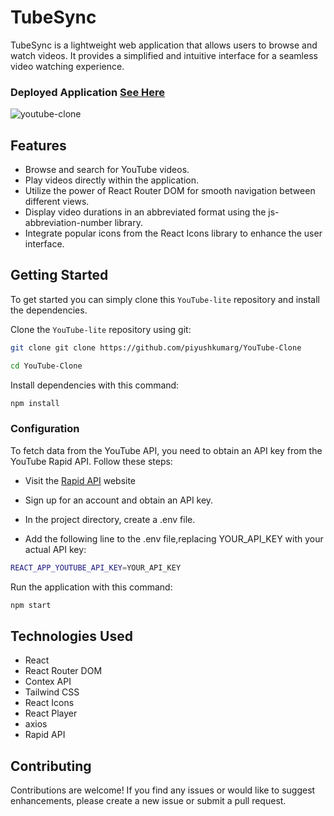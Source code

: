 # TubeSync

TubeSync is a lightweight web application that allows users to browse and watch videos. It provides a simplified and intuitive interface for a seamless video watching experience.

### Deployed Application [See Here](https://youtube-piy.netlify.app/)

![youtube-clone](https://github.com/piyushkumarg/YouTube-Clone/assets/83285872/49cebb77-6052-478a-b521-c63fd02d5bec)

## Features

- Browse and search for YouTube videos.
- Play videos directly within the application.
- Utilize the power of React Router DOM for smooth navigation between different views.
- Display video durations in an abbreviated format using the js-abbreviation-number library.
- Integrate popular icons from the React Icons library to enhance the user interface.

## Getting Started
To get started  you can simply clone this `YouTube-lite` repository and install the dependencies.

Clone the `YouTube-lite` repository using git:

```bash
git clone git clone https://github.com/piyushkumarg/YouTube-Clone

cd YouTube-Clone
```

Install dependencies with this command:
```bash
npm install
```
### Configuration
To fetch data from the YouTube API, you need to obtain an API key from the YouTube Rapid API. Follow these steps:

- Visit the  [Rapid API](https://rapidapi.com/) website

- Sign up for an account and obtain an API key.

- In the project directory, create a .env file.

- Add the following line to the .env file,replacing YOUR_API_KEY with your actual API key:

```bash
REACT_APP_YOUTUBE_API_KEY=YOUR_API_KEY
```

Run the application with this command:
```bash
npm start
```
## Technologies Used

* React
* React Router DOM
* Contex API
* Tailwind CSS
* React Icons
* React Player
* axios
* Rapid API

## Contributing
Contributions are welcome! If you find any issues or would like to suggest enhancements, please create a new issue or submit a pull request.
